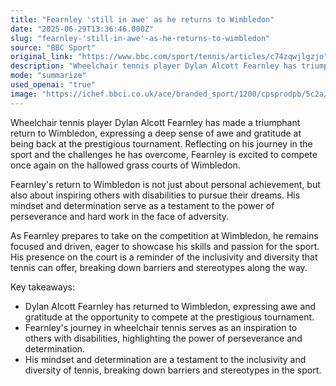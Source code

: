```yaml
---
title: "Fearnley 'still in awe' as he returns to Wimbledon"
date: "2025-06-29T13:36:46.000Z"
slug: "fearnley-'still-in-awe'-as-he-returns-to-wimbledon"
source: "BBC Sport"
original_link: "https://www.bbc.com/sport/tennis/articles/c74zqwjlgzjo"
description: "Wheelchair tennis player Dylan Alcott Fearnley has triumphantly returned to Wimbledon, inspiring others with disabilities through his perseverance and determination on the court."
mode: "summarize"
used_openai: "true"
image: "https://ichef.bbci.co.uk/ace/branded_sport/1200/cpsprodpb/5c2a/live/a9677180-54e8-11f0-b6d1-7fd871c2cc9d.jpg"
---
```


Wheelchair tennis player Dylan Alcott Fearnley has made a triumphant return to Wimbledon, expressing a deep sense of awe and gratitude at being back at the prestigious tournament. Reflecting on his journey in the sport and the challenges he has overcome, Fearnley is excited to compete once again on the hallowed grass courts of Wimbledon. 

Fearnley's return to Wimbledon is not just about personal achievement, but also about inspiring others with disabilities to pursue their dreams. His mindset and determination serve as a testament to the power of perseverance and hard work in the face of adversity.

As Fearnley prepares to take on the competition at Wimbledon, he remains focused and driven, eager to showcase his skills and passion for the sport. His presence on the court is a reminder of the inclusivity and diversity that tennis can offer, breaking down barriers and stereotypes along the way.

Key takeaways:
- Dylan Alcott Fearnley has returned to Wimbledon, expressing awe and gratitude at the opportunity to compete at the prestigious tournament.
- Fearnley's journey in wheelchair tennis serves as an inspiration to others with disabilities, highlighting the power of perseverance and determination.
- His mindset and determination are a testament to the inclusivity and diversity of tennis, breaking down barriers and stereotypes in the sport.
